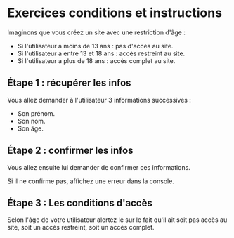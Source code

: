 # Exercices conditions et instructions

Imaginons que vous créez un site avec une restriction d'âge : 

- Si l'utilisateur a moins de 13 ans : pas d'accès au site.
- Si l'utilisateur a entre 13 et 18 ans : accès restreint au site.
- Si l'utilisateur a plus de 18 ans : accès complet au site.


## Étape 1 : récupérer les infos

Vous allez demander à l'utilisateur 3 informations successives : 

- Son prénom.
- Son nom.
- Son âge.


## Étape 2 : confirmer les infos

Vous allez ensuite lui demander de confirmer ces informations.

Si il ne confirme pas, affichez une erreur dans la console.


## Étape 3 : Les conditions d'accès

Selon l'âge de votre utilisateur alertez le sur le fait qu'il ait soit pas accès au site, soit un accès restreint, soit un accès complet.